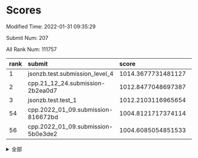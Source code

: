# Scores

Modified Time: 2022-01-31 09:35:29

Submit Num: 207

All Rank Num: 111757

| rank |               submit               |       score        |       sigma        | pk_num |
| :--- | :--------------------------------- | :----------------- | :----------------- | :----- |
| 1    | jsonzb.test.submission_level_4     | 1014.3677731481127 | 0.8064553388987337 | 2159   |
| 2    | cpp.21_12_24.submission-2b2ea0d7   | 1012.8477048697387 | 0.7852805646532974 | 2161   |
| 3    | jsonzb.test.test_1                 | 1012.2103116965654 | 0.7916987723632826 | 2164   |
| 54   | cpp.2022_01_09.submission-816672bd | 1004.8121717374114 | 0.7182171686671933 | 2155   |
| 56   | cpp.2022_01_09.submission-5b0e3de2 | 1004.6085054851533 | 0.7035144885528887 | 2166   |


<details>
<summary>全部</summary>

| rank |                 submit                 |       score        |       sigma        | pk_num |
| :--- | :------------------------------------- | :----------------- | :----------------- | :----- |
| 1    | jsonzb.test.submission_level_4         | 1014.3677731481127 | 0.8064553388987337 | 2159   |
| 2    | cpp.21_12_24.submission-2b2ea0d7       | 1012.8477048697387 | 0.7852805646532974 | 2161   |
| 3    | jsonzb.test.test_1                     | 1012.2103116965654 | 0.7916987723632826 | 2164   |
| 4    | gobigger.level_3.submission_level_3_22 | 1011.9645280514862 | 0.7732882127261909 | 2158   |
| 5    | gobigger.level_3.submission_level_3_45 | 1011.3459073506702 | 0.7622887420724436 | 2157   |
| 6    | gobigger.level_3.submission_level_3_10 | 1011.286336300777  | 0.7672518657274806 | 2162   |
| 7    | gobigger.level_3.submission_level_3_8  | 1011.2334834653216 | 0.7712196227278509 | 2163   |
| 8    | gobigger.level_3.submission_level_3_5  | 1011.1762249074434 | 0.7811328374215498 | 2157   |
| 9    | gobigger.level_3.submission_level_3_27 | 1011.1133997608023 | 0.7665429673731893 | 2159   |
| 10   | gobigger.level_3.submission_level_3_39 | 1010.8906554277261 | 0.7743560895708842 | 2155   |
| 11   | gobigger.level_3.submission_level_3_28 | 1010.8540835629176 | 0.7773411433065255 | 2163   |
| 12   | gobigger.level_3.submission_level_3_26 | 1010.8231274368329 | 0.7791519620943346 | 2160   |
| 13   | gobigger.level_3.submission_level_3_0  | 1010.6220592902807 | 0.7632178629781787 | 2159   |
| 14   | gobigger.level_3.submission_level_3_40 | 1010.4366442400552 | 0.7399760135995683 | 2163   |
| 15   | gobigger.level_3.submission_level_3_36 | 1010.3870491509846 | 0.7744863555066784 | 2161   |
| 16   | gobigger.level_3.submission_level_3_44 | 1010.3537055674558 | 0.7523900528388104 | 2157   |
| 17   | gobigger.level_3.submission_level_3_30 | 1010.3506740114016 | 0.7362374784764778 | 2156   |
| 18   | gobigger.level_3.submission_level_3_35 | 1010.2472692329239 | 0.7655933608940917 | 2159   |
| 19   | gobigger.level_3.submission_level_3_46 | 1009.8999699956152 | 0.7580933456573281 | 2160   |
| 20   | gobigger.level_3.submission_level_3_29 | 1009.8534541443122 | 0.7649358842245002 | 2157   |
| 21   | gobigger.level_3.submission_level_3_24 | 1009.845518182963  | 0.768244401494937  | 2162   |
| 22   | gobigger.level_3.submission_level_3_23 | 1009.8378756473828 | 0.7421819362972235 | 2161   |
| 23   | gobigger.level_3.submission_level_3_19 | 1009.8099632041138 | 0.733811216408     | 2156   |
| 24   | gobigger.level_3.submission_level_3_37 | 1009.7838011315064 | 0.7612748473537292 | 2161   |
| 25   | gobigger.level_3.submission_level_3_6  | 1009.7059896921115 | 0.7677149286710895 | 2158   |
| 26   | gobigger.level_3.submission_level_3_43 | 1009.6737745915358 | 0.7481144079572768 | 2158   |
| 27   | gobigger.level_3.submission_level_3_14 | 1009.6728592543213 | 0.7549466174839445 | 2158   |
| 28   | gobigger.level_3.submission_level_3_15 | 1009.6197509008474 | 0.7399865862659764 | 2165   |
| 29   | gobigger.level_3.submission_level_3_2  | 1009.5508282223184 | 0.7350089123742138 | 2158   |
| 30   | gobigger.level_3.submission_level_3_12 | 1009.5152558851584 | 0.769325781345182  | 2159   |
| 31   | gobigger.level_3.submission_level_3_9  | 1009.4162952758674 | 0.7554978940994883 | 2157   |
| 32   | gobigger.level_3.submission_level_3_20 | 1009.3457664944086 | 0.7682578700564714 | 2153   |
| 33   | gobigger.level_3.submission_level_3_31 | 1009.3221316636738 | 0.7375728216294758 | 2157   |
| 34   | gobigger.level_3.submission_level_3_13 | 1009.2249499993144 | 0.7614259666874895 | 2161   |
| 35   | gobigger.level_3.submission_level_3_33 | 1009.2056895359962 | 0.7668551427962806 | 2160   |
| 36   | gobigger.level_3.submission_level_3_42 | 1009.1394523852655 | 0.7562855526090068 | 2158   |
| 37   | gobigger.level_3.submission_level_3_17 | 1009.1129257921342 | 0.7575102838381279 | 2160   |
| 38   | gobigger.level_3.submission_level_3_16 | 1009.0994913137971 | 0.7581853995474761 | 2156   |
| 39   | gobigger.level_3.submission_level_3_25 | 1009.09067501506   | 0.7496581106106514 | 2160   |
| 40   | gobigger.level_3.submission_level_3_41 | 1009.0814587338613 | 0.7626835435974646 | 2161   |
| 41   | gobigger.level_3.submission_level_3_49 | 1009.0112067812861 | 0.7466908506060915 | 2157   |
| 42   | gobigger.level_3.submission_level_3_11 | 1008.9723599047718 | 0.7436260359811863 | 2158   |
| 43   | gobigger.level_3.submission_level_3_21 | 1008.9625806453756 | 0.7381338504004626 | 2161   |
| 44   | gobigger.level_3.submission_level_3_4  | 1008.945441947622  | 0.7281477899186922 | 2162   |
| 45   | gobigger.level_3.submission_level_3_48 | 1008.9407272336218 | 0.7483415201443607 | 2161   |
| 46   | gobigger.level_3.submission_level_3_18 | 1008.9282361434301 | 0.7440872135313477 | 2162   |
| 47   | gobigger.level_3.submission_level_3_38 | 1008.7911378352122 | 0.7568051559326948 | 2159   |
| 48   | gobigger.level_3.submission_level_3_47 | 1008.7160546263636 | 0.7467053183670067 | 2158   |
| 49   | gobigger.level_3.submission_level_3_7  | 1008.7033900601735 | 0.7419905743842448 | 2158   |
| 50   | gobigger.level_3.submission_level_3_34 | 1008.5672840868095 | 0.7373168265857304 | 2159   |
| 51   | gobigger.level_3.submission_level_3_32 | 1008.4438719308415 | 0.7595476553741664 | 2165   |
| 52   | gobigger.level_3.submission_level_3_3  | 1008.4254489171448 | 0.7448138186795438 | 2160   |
| 53   | gobigger.level_3.submission_level_3_1  | 1007.7262298314062 | 0.7315937723794722 | 2162   |
| 54   | cpp.2022_01_09.submission-816672bd     | 1004.8121717374114 | 0.7182171686671933 | 2155   |
| 55   | gobigger.level_1.submission_level_1_6  | 1004.7675239123669 | 0.7175325328743012 | 2154   |
| 56   | cpp.2022_01_09.submission-5b0e3de2     | 1004.6085054851533 | 0.7035144885528887 | 2166   |
| 57   | gobigger.level_1.submission_level_1_47 | 1004.5848003357196 | 0.7188116943230807 | 2158   |
| 58   | gobigger.level_1.submission_level_1_30 | 1004.5354308595788 | 0.7197310631894229 | 2156   |
| 59   | gobigger.level_1.submission_level_1_43 | 1004.4802729231891 | 0.705695252116021  | 2163   |
| 60   | gobigger.level_1.submission_level_1_34 | 1004.343525669336  | 0.7231210583190804 | 2156   |
| 61   | gobigger.level_1.submission_level_1_48 | 1004.3241807618847 | 0.7194045009591192 | 2161   |
| 62   | gobigger.level_1.submission_level_1_27 | 1004.0896325401307 | 0.7309748574593239 | 2163   |
| 63   | gobigger.level_1.submission_level_1_42 | 1004.0705904512446 | 0.729302783778206  | 2161   |
| 64   | gobigger.level_1.submission_level_1_21 | 1004.0008699465983 | 0.7141881289242477 | 2156   |
| 65   | gobigger.level_1.submission_level_1_46 | 1003.9871032279627 | 0.7153519391010419 | 2166   |
| 66   | gobigger.level_1.submission_level_1_0  | 1003.9360927228273 | 0.7120645046414409 | 2162   |
| 67   | gobigger.level_1.submission_level_1_22 | 1003.9304123252493 | 0.7021879460483976 | 2162   |
| 68   | gobigger.level_1.submission_level_1_8  | 1003.7339017921284 | 0.7168916592442878 | 2165   |
| 69   | gobigger.level_1.submission_level_1_24 | 1003.6771359450967 | 0.715129471099077  | 2161   |
| 70   | gobigger.level_1.submission_level_1_39 | 1003.610489537975  | 0.7093393541763284 | 2156   |
| 71   | gobigger.level_1.submission_level_1_37 | 1003.5789224855928 | 0.7184236172922325 | 2160   |
| 72   | gobigger.level_1.submission_level_1_25 | 1003.467605174943  | 0.7056983055238921 | 2161   |
| 73   | gobigger.level_1.submission_level_1_49 | 1003.4533565457108 | 0.7151687389163948 | 2159   |
| 74   | gobigger.level_1.submission_level_1_32 | 1003.403726414131  | 0.7160495845168383 | 2163   |
| 75   | gobigger.level_1.submission_level_1_17 | 1003.3722752050177 | 0.7224689023363701 | 2161   |
| 76   | gobigger.level_1.submission_level_1_41 | 1003.3553535892626 | 0.7221758123097705 | 2161   |
| 77   | gobigger.level_1.submission_level_1_28 | 1003.2993478316577 | 0.7159711382274682 | 2161   |
| 78   | gobigger.level_1.submission_level_1_38 | 1003.2803515032887 | 0.720625131228946  | 2158   |
| 79   | gobigger.level_1.submission_level_1_31 | 1003.2760633286399 | 0.7107590517213837 | 2158   |
| 80   | gobigger.level_1.submission_level_1_35 | 1003.2509988419273 | 0.6962453725809626 | 2159   |
| 81   | gobigger.level_1.submission_level_1_14 | 1003.2460868035099 | 0.7086576140042499 | 2162   |
| 82   | gobigger.level_1.submission_level_1_23 | 1003.1770906438823 | 0.7153976714273371 | 2158   |
| 83   | gobigger.level_1.submission_level_1_40 | 1003.1557699523145 | 0.7164266472380214 | 2164   |
| 84   | gobigger.level_1.submission_level_1_2  | 1003.0815619042794 | 0.7068190293855412 | 2166   |
| 85   | gobigger.level_1.submission_level_1_16 | 1003.0719147344681 | 0.7142609151075777 | 2163   |
| 86   | gobigger.level_1.submission_level_1_4  | 1003.0706569043557 | 0.7175420432439454 | 2162   |
| 87   | gobigger.level_1.submission_level_1_19 | 1003.0652286809917 | 0.7122807049768718 | 2165   |
| 88   | gobigger.level_1.submission_level_1_44 | 1002.992323755049  | 0.7123193817845619 | 2162   |
| 89   | gobigger.level_1.submission_level_1_5  | 1002.9805966055904 | 0.7145692281960385 | 2162   |
| 90   | gobigger.level_1.submission_level_1_12 | 1002.8588000540973 | 0.701254111514346  | 2159   |
| 91   | gobigger.level_1.submission_level_1_7  | 1002.7079670311141 | 0.713644861668614  | 2157   |
| 92   | gobigger.level_1.submission_level_1_13 | 1002.6552719099512 | 0.7076307543280617 | 2159   |
| 93   | gobigger.level_1.submission_level_1_1  | 1002.6101145926206 | 0.7152141874446603 | 2158   |
| 94   | gobigger.level_1.submission_level_1_20 | 1002.5979116675641 | 0.709154779931131  | 2160   |
| 95   | gobigger.level_1.submission_level_1_9  | 1002.5295355692186 | 0.7055044524690286 | 2163   |
| 96   | gobigger.level_1.submission_level_1_15 | 1002.4745755464066 | 0.7206945916094021 | 2158   |
| 97   | gobigger.level_1.submission_level_1_26 | 1002.2993760865077 | 0.7145546960396149 | 2156   |
| 98   | gobigger.level_1.submission_level_1_11 | 1002.2873885878357 | 0.7120011370054319 | 2165   |
| 99   | gobigger.level_1.submission_level_1_29 | 1002.2283941735426 | 0.7124649421573337 | 2160   |
| 100  | gobigger.level_1.submission_level_1_10 | 1002.1863484019655 | 0.7110087296510265 | 2160   |
| 101  | gobigger.level_1.submission_level_1_45 | 1002.1159619079885 | 0.7124147757265034 | 2160   |
| 102  | gobigger.level_1.submission_level_1_3  | 1001.5090399123518 | 0.7041251764557862 | 2158   |
| 103  | gobigger.level_1.submission_level_1_36 | 1001.492918646144  | 0.7005638503770947 | 2156   |
| 104  | gobigger.level_1.submission_level_1_18 | 1001.4311709186736 | 0.7089470279823559 | 2161   |
| 105  | gobigger.level_1.submission_level_1_33 | 1001.3168021270466 | 0.7110693286982251 | 2160   |
| 106  | gobigger.random.submission_random_20   | 997.9088998171176  | 0.6942076777630587 | 2158   |
| 107  | gobigger.random.submission_random_28   | 997.3067054062675  | 0.7093456940070103 | 2155   |
| 108  | gobigger.random.submission_random_45   | 996.9173416616611  | 0.7150782628802896 | 2158   |
| 109  | gobigger.random.submission_random_48   | 996.8955698414859  | 0.6960249555287304 | 2159   |
| 110  | gobigger.random.submission_random_8    | 996.7938230682585  | 0.715342109473878  | 2159   |
| 111  | gobigger.random.submission_random_34   | 996.7854042693663  | 0.7109056936485859 | 2163   |
| 112  | gobigger.random.submission_random_18   | 996.7554365428366  | 0.7019943138192111 | 2159   |
| 113  | gobigger.random.submission_random_38   | 996.6319416868608  | 0.7084973582382488 | 2160   |
| 114  | gobigger.random.submission_random_19   | 996.597977539478   | 0.7052604974992851 | 2163   |
| 115  | gobigger.random.submission_random_4    | 996.5454878356708  | 0.7109814071340842 | 2163   |
| 116  | gobigger.random.submission_random_37   | 996.4566461271733  | 0.7113381353464613 | 2157   |
| 117  | gobigger.random.submission_random_7    | 996.3372589497343  | 0.7230851841011333 | 2162   |
| 118  | gobigger.random.submission_random_3    | 996.2942136010623  | 0.7105602786938808 | 2162   |
| 119  | gobigger.random.submission_random_14   | 996.291634044698   | 0.7274621961988025 | 2162   |
| 120  | gobigger.random.submission_random_16   | 996.2596919205074  | 0.7128046501403581 | 2156   |
| 121  | gobigger.random.submission_random_35   | 996.2140413428651  | 0.7113209527130692 | 2161   |
| 122  | gobigger.random.submission_random_2    | 996.2110397284521  | 0.7033430660472415 | 2159   |
| 123  | gobigger.random.submission_random_12   | 996.1984352772931  | 0.7122820993768447 | 2159   |
| 124  | gobigger.random.submission_random_17   | 996.1013438143927  | 0.7111146024451678 | 2159   |
| 125  | gobigger.random.submission_random_29   | 996.0616261398342  | 0.719451649639867  | 2163   |
| 126  | gobigger.random.submission_random_11   | 996.018959338316   | 0.7090555916185516 | 2157   |
| 127  | gobigger.random.submission_random_27   | 995.9983198908324  | 0.7107195964634158 | 2164   |
| 128  | gobigger.random.submission_random_5    | 995.9214496778433  | 0.7164874300057663 | 2162   |
| 129  | gobigger.random.submission_random_44   | 995.9080330422231  | 0.7152497817454981 | 2159   |
| 130  | gobigger.random.submission_random_33   | 995.8922294594622  | 0.7068475469065532 | 2162   |
| 131  | gobigger.random.submission_random_21   | 995.8899368755117  | 0.6960714332346766 | 2167   |
| 132  | gobigger.random.submission_random_26   | 995.8732120570195  | 0.6988668487408363 | 2166   |
| 133  | gobigger.random.submission_random_24   | 995.8513710455303  | 0.7149525836691503 | 2160   |
| 134  | gobigger.random.submission_random_42   | 995.7950635937384  | 0.7047868968486312 | 2160   |
| 135  | gobigger.random.submission_random_0    | 995.7942064931912  | 0.7199498923232867 | 2161   |
| 136  | gobigger.random.submission_random_6    | 995.7849825535915  | 0.7157420947583002 | 2154   |
| 137  | gobigger.random.submission_random_30   | 995.7770106557382  | 0.7198474423624472 | 2164   |
| 138  | gobigger.random.submission_random_32   | 995.7641400929866  | 0.7100314783256108 | 2159   |
| 139  | gobigger.random.submission_random_31   | 995.733361252309   | 0.7140056714460412 | 2162   |
| 140  | gobigger.random.submission_random_36   | 995.6520459270815  | 0.7119421801522389 | 2156   |
| 141  | gobigger.random.submission_random_25   | 995.6124620494445  | 0.7079166526358487 | 2159   |
| 142  | gobigger.random.submission_random_22   | 995.6114099258857  | 0.7146510281589552 | 2155   |
| 143  | gobigger.random.submission_random_41   | 995.5103591948578  | 0.7042103874078567 | 2159   |
| 144  | gobigger.random.submission_random_40   | 995.5037777312925  | 0.719048203344999  | 2158   |
| 145  | gobigger.random.submission_random_9    | 995.4978255666508  | 0.7109194056770817 | 2166   |
| 146  | gobigger.random.submission_random_47   | 995.4341400225918  | 0.7149323034197463 | 2156   |
| 147  | gobigger.random.submission_random_46   | 995.4338861613261  | 0.7289964745057722 | 2161   |
| 148  | gobigger.random.submission_random_13   | 995.2987943413208  | 0.7248022450586141 | 2160   |
| 149  | gobigger.random.submission_random_15   | 995.2485860185243  | 0.7255797264856668 | 2159   |
| 150  | gobigger.random.submission_random_49   | 995.2021850360818  | 0.7117572188149284 | 2156   |
| 151  | gobigger.random.submission_random_43   | 995.1437955087016  | 0.7210082065118895 | 2157   |
| 152  | gobigger.random.submission_random_23   | 995.0169555879024  | 0.7106100210963685 | 2156   |
| 153  | gobigger.random.submission_random_10   | 995.0067554197318  | 0.7165938797043665 | 2160   |
| 154  | gobigger.random.submission_random_1    | 994.8908602045015  | 0.7146863378081806 | 2160   |
| 155  | gobigger.random.submission_random_39   | 994.8022989127808  | 0.7154838221135331 | 2160   |
| 156  | gobigger.level_2.submission_level_2_9  | 994.2645843586253  | 0.729557870079578  | 2156   |
| 157  | gobigger.level_2.submission_level_2_2  | 994.1781936593127  | 0.7353043913929967 | 2162   |
| 158  | gobigger.level_2.submission_level_2_4  | 993.8837631095577  | 0.733329302956406  | 2153   |
| 159  | gobigger.level_2.submission_level_2_15 | 993.8149578461984  | 0.7337953524229822 | 2156   |
| 160  | gobigger.level_2.submission_level_2_44 | 993.6608450771698  | 0.7172056995157744 | 2155   |
| 161  | gobigger.level_2.submission_level_2_16 | 993.5808148953673  | 0.7199538964085189 | 2154   |
| 162  | gobigger.level_2.submission_level_2_45 | 993.4642567324835  | 0.7406551201433577 | 2165   |
| 163  | gobigger.level_2.submission_level_2_49 | 993.1677653659177  | 0.7249704371292204 | 2159   |
| 164  | gobigger.level_2.submission_level_2_30 | 993.0844440946554  | 0.7330896985952965 | 2157   |
| 165  | gobigger.level_2.submission_level_2_26 | 992.8643689783396  | 0.7405286346148101 | 2161   |
| 166  | gobigger.level_2.submission_level_2_18 | 992.7864169055192  | 0.7392124402789259 | 2154   |
| 167  | gobigger.level_2.submission_level_2_39 | 992.6055044023526  | 0.7657748101772851 | 2161   |
| 168  | gobigger.level_2.submission_level_2_31 | 992.5625186988406  | 0.7414106241220633 | 2159   |
| 169  | gobigger.level_2.submission_level_2_11 | 992.5552192275206  | 0.7413499224205922 | 2159   |
| 170  | gobigger.level_2.submission_level_2_27 | 992.5102585641232  | 0.7424523608747948 | 2159   |
| 171  | gobigger.level_2.submission_level_2_6  | 992.4292024633756  | 0.740675184128923  | 2158   |
| 172  | gobigger.level_2.submission_level_2_38 | 992.4057377104754  | 0.7363394927685586 | 2153   |
| 173  | gobigger.level_2.submission_level_2_36 | 992.4014259816645  | 0.7474397336016245 | 2158   |
| 174  | gobigger.level_2.submission_level_2_34 | 992.3315475951458  | 0.722245401288478  | 2156   |
| 175  | gobigger.level_2.submission_level_2_19 | 992.3206854180877  | 0.7276087379400725 | 2159   |
| 176  | gobigger.level_2.submission_level_2_21 | 992.2703116692668  | 0.7436321539619851 | 2153   |
| 177  | gobigger.level_2.submission_level_2_29 | 992.262436203847   | 0.7418379794647366 | 2162   |
| 178  | gobigger.level_2.submission_level_2_13 | 992.2466035223719  | 0.7355890739753618 | 2158   |
| 179  | gobigger.level_2.submission_level_2_1  | 992.181736522961   | 0.7412933778854254 | 2159   |
| 180  | gobigger.level_2.submission_level_2_17 | 992.1690326595598  | 0.7430729335812796 | 2159   |
| 181  | gobigger.level_2.submission_level_2_23 | 992.1556832067167  | 0.7379435000595661 | 2160   |
| 182  | gobigger.level_2.submission_level_2_46 | 992.1112842126356  | 0.7483669490271152 | 2157   |
| 183  | gobigger.level_2.submission_level_2_48 | 992.1097360589398  | 0.7412891386121697 | 2159   |
| 184  | gobigger.level_2.submission_level_2_35 | 992.0142488826932  | 0.7462459430992504 | 2165   |
| 185  | gobigger.level_2.submission_level_2_5  | 991.9497432336664  | 0.742722934834105  | 2160   |
| 186  | gobigger.level_2.submission_level_2_22 | 991.8429472765955  | 0.7398013250372857 | 2156   |
| 187  | gobigger.level_2.submission_level_2_10 | 991.7833750425438  | 0.7316497226133917 | 2160   |
| 188  | gobigger.level_2.submission_level_2_42 | 991.769440781574   | 0.7687584606000216 | 2159   |
| 189  | gobigger.level_2.submission_level_2_33 | 991.7585766640824  | 0.7508601436040547 | 2155   |
| 190  | gobigger.level_2.submission_level_2_20 | 991.7554356193352  | 0.7419521667425044 | 2161   |
| 191  | gobigger.level_2.submission_level_2_7  | 991.7472961707872  | 0.7364412144367659 | 2162   |
| 192  | gobigger.level_2.submission_level_2_37 | 991.705428820187   | 0.7372167099012769 | 2161   |
| 193  | gobigger.level_2.submission_level_2_3  | 991.6038214646547  | 0.7362522244364706 | 2157   |
| 194  | gobigger.level_2.submission_level_2_32 | 991.6019571436412  | 0.7420453070913454 | 2161   |
| 195  | gobigger.level_2.submission_level_2_24 | 991.556379318194   | 0.7459586020769626 | 2161   |
| 196  | gobigger.level_2.submission_level_2_28 | 991.458064307482   | 0.7552342952497048 | 2163   |
| 197  | gobigger.level_2.submission_level_2_12 | 991.4274577475982  | 0.735586726787505  | 2161   |
| 198  | gobigger.level_2.submission_level_2_40 | 991.2101755562057  | 0.7556342364881766 | 2155   |
| 199  | gobigger.level_2.submission_level_2_25 | 991.1930613444351  | 0.7476478328761309 | 2160   |
| 200  | gobigger.level_2.submission_level_2_0  | 991.0592100837398  | 0.762450279023025  | 2162   |
| 201  | gobigger.level_2.submission_level_2_8  | 990.8354596367485  | 0.7776824627922998 | 2158   |
| 202  | gobigger.level_2.submission_level_2_14 | 990.7700419981702  | 0.762017208515957  | 2162   |
| 203  | gobigger.level_2.submission_level_2_41 | 990.6773988015005  | 0.7630774314704853 | 2154   |
| 204  | gobigger.level_2.submission_level_2_47 | 990.5933756320991  | 0.7829580694493414 | 2156   |
| 205  | gobigger.level_2.submission_level_2_43 | 990.4340739690764  | 0.7646455756746405 | 2158   |
| 206  | gobigger.none.submission_none_1        | 978.1359389679806  | 1.230202604128819  | 2162   |
| 207  | gobigger.none.submission_none_0        | 977.9208809073725  | 1.2493181078847944 | 2162   |

</details>